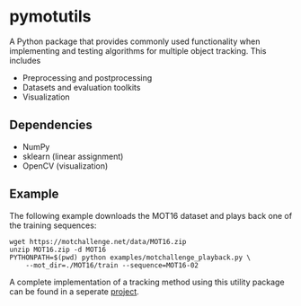 # pymotutils

A Python package that provides commonly used functionality when
implementing and testing algorithms for multiple object tracking.
This includes

* Preprocessing and postprocessing
* Datasets and evaluation toolkits
* Visualization

## Dependencies

* NumPy
* sklearn (linear assignment)
* OpenCV (visualization)

## Example

The following example downloads the MOT16 dataset and plays back one of
the training sequences: 

```
wget https://motchallenge.net/data/MOT16.zip
unzip MOT16.zip -d MOT16
PYTHONPATH=$(pwd) python examples/motchallenge_playback.py \
    --mot_dir=./MOT16/train --sequence=MOT16-02
```

A complete implementation of a tracking method using this utility package
can be found in a seperate [project](https://github.com/nwojke/mcf-tracker).